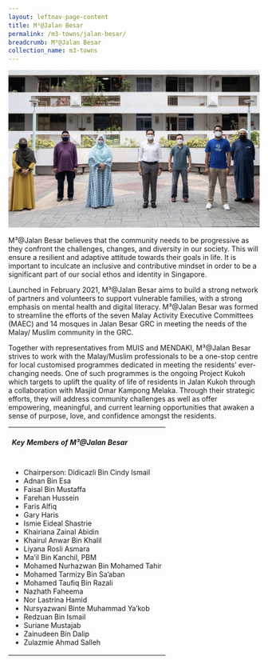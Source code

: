 ```yaml
---
layout: leftnav-page-content
title: M³@Jalan Besar
permalink: /m3-towns/jalan-besar/
breadcrumb: M³@Jalan Besar
collection_name: m3-towns
---
```


![M³@Jalan Besar](/images/m3-jalan-besar.png)

M³@Jalan Besar believes that the community needs to be progressive as they confront the challenges, changes, and diversity in our society. This will ensure a resilient and adaptive attitude towards their goals in life. It is important to inculcate an inclusive and contributive mindset in order to be a significant part of our social ethos and identity in Singapore.

Launched in February 2021, M³@Jalan Besar aims to build a strong network of partners and volunteers to support vulnerable families, with a strong emphasis on mental health and digital literacy. M³@Jalan Besar was formed to streamline the efforts of the seven Malay Activity Executive Committees (MAEC) and 14 mosques in Jalan Besar GRC in meeting the needs of the Malay/ Muslim community in the GRC. 

Together with representatives from MUIS and MENDAKI, M³@Jalan Besar strives to work with the Malay/Muslim professionals to be a one-stop centre for local customised programmes dedicated in meeting the residents’ ever-changing needs. One of such programmes is the ongoing Project Kukoh which targets to uplift the quality of life of residents in Jalan Kukoh through a collaboration with Masjid Omar Kampong Melaka. Through their strategic efforts, they will address community challenges as well as offer empowering, meaningful, and current learning opportunities that awaken a sense of purpose, love, and confidence amongst the residents.

<table class="table-h">
  <tr>
  <td><h5>Key Members of M³@Jalan Besar</h5></td>
  </tr>
  <tr>
  <td>
    <ul>
      <li>Chairperson: Didicazli Bin Cindy Ismail </li>
<li>Adnan Bin Esa</li>
<li>Faisal Bin Mustaffa</li>
<li>Farehan Hussein</li>
<li>Faris Alfiq</li>
<li>Gary Haris</li>
<li>Ismie Eideal Shastrie</li>
<li>Khairiana Zainal Abidin</li>
<li>Khairul Anwar Bin Khalil</li>
<li> Liyana Rosli Asmara</li>
 <li>Ma’il Bin Kanchil, PBM</li>
<li> Mohamed Nurhazwan Bin Mohamed Tahir</li>
<li> Mohamed Tarmizy Bin Sa’aban</li>
<li> Mohamed Taufiq Bin Razali</li>
<li> Nazhath Faheema</li>
<li> Nor Lastrina Hamid </li>
<li> Nursyazwani Binte Muhammad Ya’kob</li>
<li> Redzuan Bin Ismail </li>
<li>Suriane Mustajab</li>
<li> Zainudeen Bin Dalip</li>
 <li>Zulazmie Ahmad Salleh</li>
